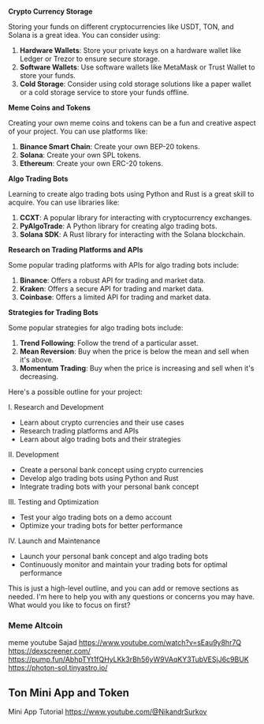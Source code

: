 
**Crypto Currency Storage**

Storing your funds on different cryptocurrencies like USDT, TON, and Solana is a great idea. You can consider using:

1. **Hardware Wallets**: Store your private keys on a hardware wallet like Ledger or Trezor to ensure secure storage.
2. **Software Wallets**: Use software wallets like MetaMask or Trust Wallet to store your funds.
3. **Cold Storage**: Consider using cold storage solutions like a paper wallet or a cold storage service to store your funds offline.

**Meme Coins and Tokens**

Creating your own meme coins and tokens can be a fun and creative aspect of your project. You can use platforms like:

1. **Binance Smart Chain**: Create your own BEP-20 tokens.
2. **Solana**: Create your own SPL tokens.
3. **Ethereum**: Create your own ERC-20 tokens.

**Algo Trading Bots**

Learning to create algo trading bots using Python and Rust is a great skill to acquire. You can use libraries like:

1. **CCXT**: A popular library for interacting with cryptocurrency exchanges.
2. **PyAlgoTrade**: A Python library for creating algo trading bots.
3. **Solana SDK**: A Rust library for interacting with the Solana blockchain.

**Research on Trading Platforms and APIs**

Some popular trading platforms with APIs for algo trading bots include:

1. **Binance**: Offers a robust API for trading and market data.
2. **Kraken**: Offers a secure API for trading and market data.
3. **Coinbase**: Offers a limited API for trading and market data.

**Strategies for Trading Bots**

Some popular strategies for algo trading bots include:

1. **Trend Following**: Follow the trend of a particular asset.
2. **Mean Reversion**: Buy when the price is below the mean and sell when it's above.
3. **Momentum Trading**: Buy when the price is increasing and sell when it's decreasing.

Here's a possible outline for your project:

I. Research and Development

* Learn about crypto currencies and their use cases
* Research trading platforms and APIs
* Learn about algo trading bots and their strategies

II. Development

* Create a personal bank concept using crypto currencies
* Develop algo trading bots using Python and Rust
* Integrate trading bots with your personal bank concept

III. Testing and Optimization

* Test your algo trading bots on a demo account
* Optimize your trading bots for better performance

IV. Launch and Maintenance

* Launch your personal bank concept and algo trading bots
* Continuously monitor and maintain your trading bots for optimal performance

This is just a high-level outline, and you can add or remove sections as needed. I'm here to help you with any questions or concerns you may have. What would you like to focus on first?

### Meme Altcoin
meme youtube Sajad
https://www.youtube.com/watch?v=sEau9y8hr7Q
https://dexscreener.com/
https://pump.fun/AbhpTYt1fQHyLKk3rBh56yW9VAqKY3TubVESjJ6c9BUK
https://photon-sol.tinyastro.io/
## Ton Mini App and Token

Mini App Tutorial
https://www.youtube.com/@NikandrSurkov
